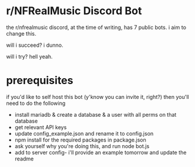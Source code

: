 # r/NFRealMusic Discord Bot
the r/nfrealmusic discord, at the time of writing, has 7 public bots. i aim to change this.

will i succeed? i dunno.

will i try? hell yeah.

# prerequisites #

if you'd like to self host this bot (y'know you can invite it, right?) then you'll need to do the following 

* install mariadb & create a database & a user with all perms on that database
* get relevant API keys
* update config_example.json and rename it to config.json
* npm install for the required packages in package.json
* ask yourself why you're doing this, and run node bot.js
* add to server config- i'll provide an example tomorrow and update the readme
